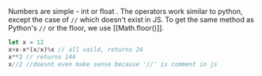 
Numbers are simple - int or float . The operators work similar to python, except the case of `//` which doesn't exist in JS. To get the same method as Python's  `//` or the floor, we use [[Math.floor()]].

```js
let x = 12
x+x-x*(x/x)%x // all vaild, returns 24
x**2 // returns 144
x//2 //doesnt even make sense because '//' is comment in js

```

